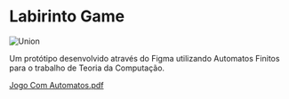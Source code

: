 # Labirinto Game

![Union](https://user-images.githubusercontent.com/62312787/185272191-fd7a68de-3668-408b-94f2-d57fef128bfa.png)

Um protótipo desenvolvido através do Figma utilizando Automatos Finitos para o trabalho de Teoria da Computação.

[Jogo Com Automatos.pdf](https://github.com/joaofoguin/faculdade_2o_ano/files/9367174/Jogo.Com.Automatos.pdf)
